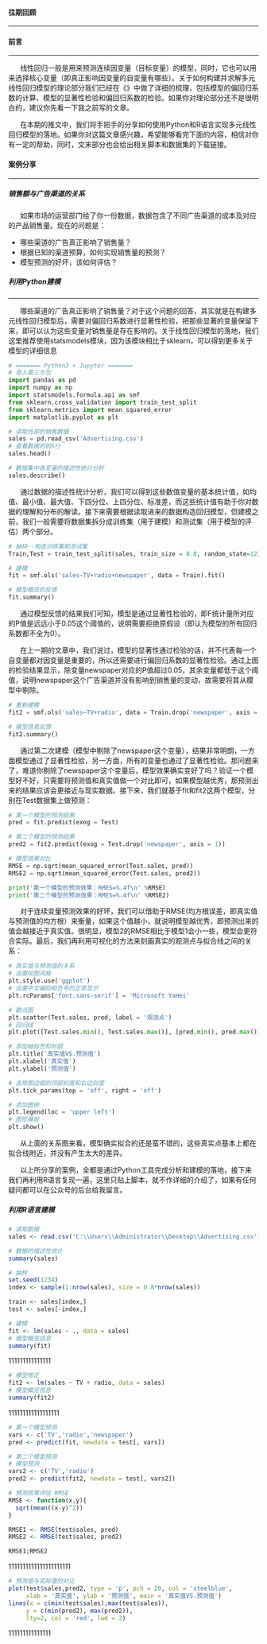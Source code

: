 #### 往期回顾
---

#### 前言
---
&nbsp;&nbsp;&nbsp;&nbsp;&nbsp;&nbsp;线性回归一般是用来预测连续因变量（目标变量）的模型，同时，它也可以用来选择核心变量（即真正影响因变量的自变量有哪些）。关于如何构建并求解多元线性回归模型的理论部分我们已经在《》中做了详细的梳理，包括模型的偏回归系数的计算、模型的显著性检验和偏回归系数的检验。如果你对理论部分还不是很明白的，建议你先看一下我之前写的文章。

&nbsp;&nbsp;&nbsp;&nbsp;&nbsp;&nbsp;在本期的推文中，我们将手把手的分享如何使用Python和R语言实现多元线性回归模型的落地。如果你对这篇文章感兴趣，希望能够看完下面的内容，相信对你有一定的帮助，同时，文末部分也会给出相关脚本和数据集的下载链接。


#### 案例分享
---
##### 销售额与广告渠道的关系
&nbsp;&nbsp;&nbsp;&nbsp;&nbsp;&nbsp;如果市场的运营部门给了你一份数据，数据包含了不同广告渠道的成本及对应的产品销售量。现在的问题是：
* 哪些渠道的广告真正影响了销售量？
* 根据已知的渠道预算，如何实现销售量的预测？
* 模型预测的好坏，该如何评估？

##### 利用Python建模
---
&nbsp;&nbsp;&nbsp;&nbsp;&nbsp;&nbsp;哪些渠道的广告真正影响了销售量？对于这个问题的回答，其实就是在构建多元线性回归模型后，需要对偏回归系数进行显著性检验，把那些显著的变量保留下来，即可以认为这些变量对销售量是存在影响的。关于线性回归模型的落地，我们这里推荐使用statsmodels模块，因为该模块相比于sklearn，可以得到更多关于模型的详细信息

```python
# ======= Python3 + Jupyter =======
# 导入第三方包
import pandas as pd
import numpy as np
import statsmodels.formula.api as smf
from sklearn.cross_validation import train_test_split
from sklearn.metrics import mean_squared_error
import matplotlib.pyplot as plt

# 读取外部的销售数据
sales = pd.read_csv('Advertising.csv')
# 查看数据的前5行
sales.head()

# 数据集中各变量的描述性统计分析
sales.describe()
```
&nbsp;&nbsp;&nbsp;&nbsp;&nbsp;&nbsp;通过数据的描述性统计分析，我们可以得到这些数值变量的基本统计值，如均值、最小值、最大值、下四分位、上四分位、标准差，而这些统计值有助于你对数据的理解和分布的解读。接下来需要根据读取进来的数据构造回归模型，但建模之前，我们一般需要将数据集拆分成训练集（用于建模）和测试集（用于模型的评估）两个部分。

```python
# 抽样--构造训练集和测试集
Train,Test = train_test_split(sales, train_size = 0.8, random_state=1234)

# 建模
fit = smf.ols('sales~TV+radio+newspaper', data = Train).fit()

# 模型概览的反馈
fit.summary()
```
&nbsp;&nbsp;&nbsp;&nbsp;&nbsp;&nbsp;通过模型反馈的结果我们可知，模型是通过显著性检验的，即F统计量所对应的P值是远远小于0.05这个阈值的，说明需要拒绝原假设（即认为模型的所有回归系数都不全为0）。

&nbsp;&nbsp;&nbsp;&nbsp;&nbsp;&nbsp;在上一期的文章中，我们说过，模型的显著性通过检验的话，并不代表每一个自变量都对因变量是重要的，所以还需要进行偏回归系数的显著性检验。通过上图的检验结果显示，除变量newspaper对应的P值超过0.05，其余变量都低于这个阈值，说明newspaper这个广告渠道并没有影响到销售量的变动，故需要将其从模型中剔除。


```python
# 重新建模
fit2 = smf.ols('sales~TV+radio', data = Train.drop('newspaper', axis = 1)).fit()

# 模型信息反馈
fit2.summary()
```
&nbsp;&nbsp;&nbsp;&nbsp;&nbsp;&nbsp;通过第二次建模（模型中剔除了newspaper这个变量），结果非常明朗，一方面模型通过了显著性检验，另一方面，所有的变量也通过了显著性检验。那问题来了，难道你剔除了newspaper这个变量后，模型效果确实变好了吗？验证一个模型好不好，只需要将预测值和真实值做一个对比即可，如果模型越优秀，那预测出来的结果应该会更接近与现实数据。接下来，我们就基于fit和fit2这两个模型，分别在Test数据集上做预测：
```python
# 第一个模型的预测结果
pred = fit.predict(exog = Test)

# 第二个模型的预测结果
pred2 = fit2.predict(exog = Test.drop('newspaper', axis = 1))

# 模型效果对比
RMSE = np.sqrt(mean_squared_error(Test.sales, pred))
RMSE2 = np.sqrt(mean_squared_error(Test.sales, pred2))

print('第一个模型的预测效果：RMES=%.4f\n' %RMSE)
print('第二个模型的预测效果：RMES=%.4f\n' %RMSE2)
```
&nbsp;&nbsp;&nbsp;&nbsp;&nbsp;&nbsp;对于连续变量预测效果的好坏，我们可以借助于RMSE(均方根误差，即真实值与预测值的均方根）来衡量，如果这个值越小，就说明模型越优秀，即预测出来的值会越接近于真实值。很明显，模型2的RMSE相比于模型1会小一些，模型会更符合实际。最后，我们再利用可视化的方法来刻画真实的观测点与拟合线之间的关系：
```python
# 真实值与预测值的关系
# 设置绘图风格
plt.style.use('ggplot')
# 设置中文编码和负号的正常显示
plt.rcParams['font.sans-serif'] = 'Microsoft YaHei'

# 散点图
plt.scatter(Test.sales, pred, label = '观测点')
# 回归线
plt.plot([Test.sales.min(), Test.sales.max()], [pred.min(), pred.max()], 'r--', lw=2, label = '拟合线')

# 添加轴标签和标题
plt.title('真实值VS.预测值')
plt.xlabel('真实值')
plt.ylabel('预测值')

# 去除图边框的顶部刻度和右边刻度
plt.tick_params(top = 'off', right = 'off')

# 添加图例
plt.legend(loc = 'upper left')
# 图形展现
plt.show()
```
&nbsp;&nbsp;&nbsp;&nbsp;&nbsp;&nbsp;从上面的关系图来看，模型确实拟合的还是蛮不错的，这些真实点基本上都在拟合线附近，并没有产生太大的差异。

&nbsp;&nbsp;&nbsp;&nbsp;&nbsp;&nbsp;以上所分享的案例，全都是通过Python工具完成分析和建模的落地，接下来我们再利用R语言复现一遍，这里只贴上脚本，就不作详细的介绍了，如果有任何疑问都可以在公众号的后台给我留言。

##### 利用R语言建模
```r
# 读取数据
sales <- read.csv('C:\\Users\\Administrator\\Desktop\\Advertising.csv')

# 数据的描述性统计
summary(sales)
```

```r
# 抽样
set.seed(1234)
index <- sample(1:nrow(sales), size = 0.8*nrow(sales))

train <- sales[index,]
test <- sales[-index,]

# 建模
fit <- lm(sales ~ ., data = sales)
# 模型概览信息
summary(fit)
```
111111111111111

```r
# 模型修正
fit2 <- lm(sales ~ TV + radio, data = sales)
# 模型概览信息
summary(fit2)
```
111111111111111111

```r
# 第一个模型预测
vars <- c('TV','radio','newspaper')
pred <- predict(fit, newdata = test[, vars])

# 第二个模型预测
# 模型预测
vars2 <- c('TV','radio')
pred2 <- predict(fit2, newdata = test[, vars2])

# 预测效果评估 RMSE
RMSE <- function(x,y){
  sqrt(mean((x-y)^2))
}

RMSE1 <- RMSE(test$sales, pred)
RMSE2 <- RMSE(test$sales, pred2)

RMSE1;RMSE2
```
1111111111111111111111

```r
# 预测值与实际值的对比
plot(test$sales,pred2, type = 'p', pch = 20, col = 'steelblue',
     xlab = '真实值', ylab = '预测值', main = '真实值VS.预测值')
lines(x = c(min(test$sales),max(test$sales)), 
     y = c(min(pred2), max(pred2)), 
     lty=2, col = 'red', lwd = 2)
```
111111111111111